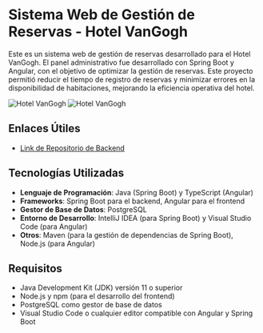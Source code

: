 # Sistema Web de Gestión de Reservas - Hotel VanGogh

Este es un sistema web de gestión de reservas desarrollado para el Hotel VanGogh. El panel administrativo fue desarrollado con Spring Boot y Angular, con el objetivo de optimizar la gestión de reservas. Este proyecto permitió reducir el tiempo de registro de reservas y minimizar errores en la disponibilidad de habitaciones, mejorando la eficiencia operativa del hotel.

![Hotel VanGogh](LoginReservas.jpg)
![Hotel VanGogh](ReservasHotel.jpg)

## Enlaces Útiles

- [Link de Repositorio de Backend](https://github.com/karla-h/hotel-backend)


## Tecnologías Utilizadas
- **Lenguaje de Programación**: Java (Spring Boot) y TypeScript (Angular)
- **Frameworks**: Spring Boot para el backend, Angular para el frontend
- **Gestor de Base de Datos**: PostgreSQL
- **Entorno de Desarrollo**: IntelliJ IDEA (para Spring Boot) y Visual Studio Code (para Angular)
- **Otros**: Maven (para la gestión de dependencias de Spring Boot), Node.js (para Angular)

## Requisitos
- Java Development Kit (JDK) versión 11 o superior
- Node.js y npm (para el desarrollo del frontend)
- PostgreSQL como gestor de base de datos
- Visual Studio Code o cualquier editor compatible con Angular y Spring Boot
